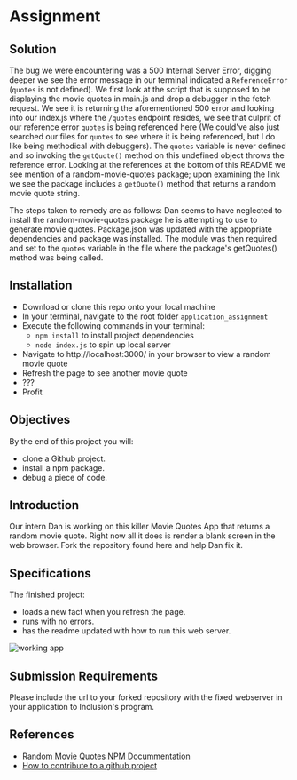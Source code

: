 # Assignment

## Solution

The bug we were encountering was a 500 Internal Server Error, digging deeper we see the error message in our terminal indicated a `ReferenceError` (`quotes` is not defined). We first look at the script that is supposed to be displaying the movie quotes in main.js and drop a debugger in the fetch request. We see it is returning the aforementioned 500 error and looking into our index.js where the `/quotes` endpoint resides, we see that culprit of our reference error `quotes` is being referenced here (We could've also just searched our files for `quotes` to see where it is being referenced, but I do like being methodical with debuggers). The `quotes` variable is never defined and so invoking the `getQuote()` method on this undefined object throws the reference error. Looking at the references at the bottom of this README we see mention of a random-movie-quotes package; upon examining the link we see the package includes a `getQuote()` method that returns a random movie quote string.

The steps taken to remedy are as follows:
Dan seems to have neglected to install the random-movie-quotes package he is attempting to use to generate movie quotes. Package.json was updated with the appropriate dependencies and package was installed. The module was then required and set to the `quotes` variable in the file where the package's getQuotes() method was being called. 

## Installation

- Download or clone this repo onto your local machine
- In your terminal, navigate to the root folder `application_assignment`
- Execute the following commands in your terminal:
    - `npm install` to install project dependencies
    - `node index.js` to spin up local server
- Navigate to http://localhost:3000/ in your browser to view a random movie quote
- Refresh the page to see another movie quote
- ???
- Profit

## Objectives

By the end of this project you will:

- clone a Github project.
- install a npm package.
- debug a piece of code.

## Introduction

Our intern Dan is working on this killer Movie Quotes App that returns a random movie quote. Right now all it does is render a blank screen in the web browser. Fork the repository found here and help Dan fix it.  

## Specifications

The finished project:

- loads a new fact when you refresh the page.
- runs with no errors.
- has the readme updated with how to run this web server.

![working app](app.gif)

## Submission Requirements

Please include the url to your forked repository with the fixed webserver in your application to Inclusion's program.

## References

- [Random Movie Quotes NPM Docummentation](https://www.npmjs.com/package/random-movie-quotes)
- [How to contribute to a github project](https://akrabat.com/the-beginners-guide-to-contributing-to-a-github-project/)